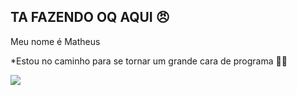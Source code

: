 ## TA FAZENDO OQ AQUI 😠

 Meu nome é Matheus 

*Estou no caminho para se tornar um grande cara de programa 🤫😱

 ![](https://media1.tenor.com/m/MHtnl9iadvgAAAAd/rikoamv-sukuna.gif)

 
 
 </html>

